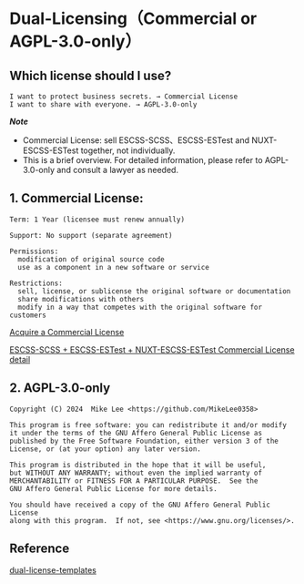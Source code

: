 # Dual-Licensing（Commercial or AGPL-3.0-only）

## Which license should I use?

    I want to protect business secrets. → Commercial License
    I want to share with everyone. → AGPL-3.0-only

**_Note_**
- Commercial License: sell ESCSS-SCSS、ESCSS-ESTest and NUXT-ESCSS-ESTest together, not individually.
- This is a brief overview. For detailed information, please refer to AGPL-3.0-only and consult a lawyer as needed.

## 1. Commercial License:

    Term: 1 Year (licensee must renew annually)

    Support: No support (separate agreement)

    Permissions:
      modification of original source code
      use as a component in a new software or service

    Restrictions:
      sell, license, or sublicense the original software or documentation
      share modifications with others
      modify in a way that competes with the original software for customers

[Acquire a Commercial License](https://opencollective.com/escss)

[ESCSS-SCSS + ESCSS-ESTest + NUXT-ESCSS-ESTest Commercial License detail](https://github.com/ESCSS-labs/ESCSS/blob/main/assets/commercial.pdf)

## 2. AGPL-3.0-only

    Copyright (C) 2024  Mike Lee <https://github.com/MikeLee0358>

    This program is free software: you can redistribute it and/or modify
    it under the terms of the GNU Affero General Public License as
    published by the Free Software Foundation, either version 3 of the
    License, or (at your option) any later version.

    This program is distributed in the hope that it will be useful,
    but WITHOUT ANY WARRANTY; without even the implied warranty of
    MERCHANTABILITY or FITNESS FOR A PARTICULAR PURPOSE.  See the
    GNU Affero General Public License for more details.

    You should have received a copy of the GNU Affero General Public License
    along with this program.  If not, see <https://www.gnu.org/licenses/>.

## Reference
[dual-license-templates](https://github.com/lawndoc/dual-license-templates)